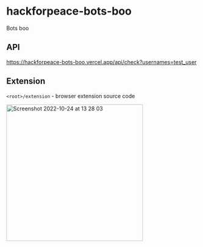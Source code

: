 # hackforpeace-bots-boo
Bots boo 

## API
https://hackforpeace-bots-boo.vercel.app/api/check?usernames=test_user

## Extension
`<root>/extension` - browser extension source code


<img width="358" alt="Screenshot 2022-10-24 at 13 28 03" src="https://user-images.githubusercontent.com/14202900/197525482-4848e3d0-4a88-4f9f-80bf-c4c392e25194.png">

